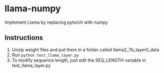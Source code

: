 # llama-numpy

Implement Llama by replacing pytorch with numpy

## Instructions

1. Unzip weight files and put them in a folder called llama2_7b_layer0_data
2. Run ```python test_llama_layer.py```
3. To modify sequence length, just edit the SEQ_LENGTH variable in test_llama_layer.py
